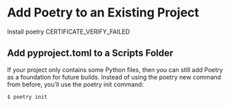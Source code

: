 # Add Poetry to an Existing Project

Install poetry
CERTIFICATE_VERIFY_FAILED

## Add pyproject.toml to a Scripts Folder

If your project only contains some Python files, then you can still add Poetry as a foundation for future builds.
Instead of using the poetry new command from before, you’ll use the poetry init command:

```shell
$ poetry init
```
